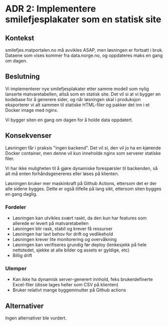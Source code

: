 # ADR 2: Implementere smilefjesplakater som en statisk site

## Kontekst

smilefjes.matportalen.no må avvikles ASAP, men løsningen er fortsatt i bruk.
Dataene som vises kommer fra data.norge.no, og oppdateres maks en gang om dagen.

## Beslutning

Vi implementerer nye smilefjesplakater etter samme modell som nylig lanserte
matvaretabellen, altså som en statisk site. Det vil si at vi bygger en kodebase
for å generere sider, og når løsningen skal i produksjon eksporterer vi alt
sammen til statiske HTML-filer og pakker det inn i et Docker image med nginx.

Vi bygger siten en gang om dagen for å holde data oppdatert.

## Konsekvenser

Løsningen får i praksis "ingen backend". Det vil si, den vil jo ha en kjørende
Docker container, men denne vil kun inneholde nginx som serverer statiske filer.

Vi har ikke muligheten til å gjøre dynamiske forespørsler til backenden, så alt
må enten forhåndsgenereres eller løses på klienten.

Løsningen bruker mer maskinkraft på Github Actions, ettersom det er der alle
sidene bygges. Dette er også tilfelle på lang sikt, ettersom siten bygges en
gang daglig.

### Fordeler

- Løsningen kan utvikles svært raskt, da den kun har features som allerede er
  levert på matvaretabellen
- Løsningen blir rask, stabil og krever få ressurser
- Løsningen har lavt behov for drift og vedlikehold
- Løsningen krever lite monitorering og overvåkning
- Løsningen kan verifiseres grundig før deploy (lenkesjekk på hele nettstedet,
  sjekke at alle bilder og assets er gyldige, etc)
- Billig drift

### Ulemper

- Kan ikke ha dynamisk server-generert innhold, feks brukerdefinerte Excel-filer
  (disse lages heller som CSV på klienten)
- Bruker relativt mange byggeminutter på Github actions

## Alternativer

Ingen alternativer ble vurdert.
